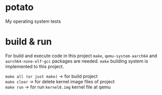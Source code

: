 # potato
My operating system tests

# build & run
For build and execute code in this project `make`, `qemu-system-aarch64` and `aarch64-none-elf-gcc` packages are needed. `make` building system is implemented to this project. 

`make all (or just make)` -> for build project</br>
`make clear` -> for delete kernel image files of project</br>
`make run` -> for run `kernel8.img` kernel file at qemu</br>
